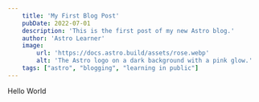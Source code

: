 ```yaml
---
    title: 'My First Blog Post'
    pubDate: 2022-07-01
    description: 'This is the first post of my new Astro blog.'
    author: 'Astro Learner'
    image:
        url: 'https://docs.astro.build/assets/rose.webp'
        alt: 'The Astro logo on a dark background with a pink glow.'
    tags: ["astro", "blogging", "learning in public"]
---
```


Hello World
